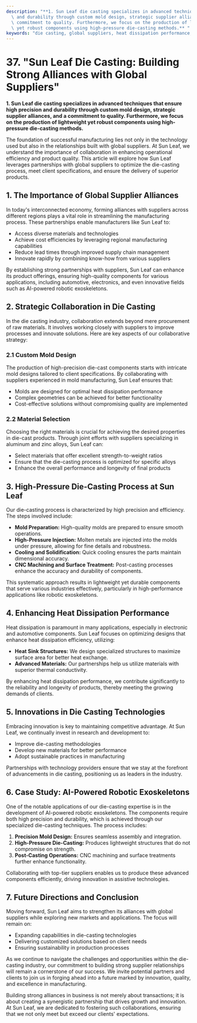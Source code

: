```yaml
---
description: "**1. Sun Leaf die casting specializes in advanced techniques that ensure high precision\
  \ and durability through custom mold design, strategic supplier alliances, and a\
  \ commitment to quality. Furthermore, we focus on the production of lightweight\
  \ yet robust components using high-pressure die-casting methods.** "
keywords: "die casting, global suppliers, heat dissipation performance, heat dissipation efficiency"
---
```

# 37. "Sun Leaf Die Casting: Building Strong Alliances with Global Suppliers"

**1. Sun Leaf die casting specializes in advanced techniques that ensure high precision and durability through custom mold design, strategic supplier alliances, and a commitment to quality. Furthermore, we focus on the production of lightweight yet robust components using high-pressure die-casting methods.** 

The foundation of successful manufacturing lies not only in the technology used but also in the relationships built with global suppliers. At Sun Leaf, we understand the importance of collaboration in enhancing operational efficiency and product quality. This article will explore how Sun Leaf leverages partnerships with global suppliers to optimize the die-casting process, meet client specifications, and ensure the delivery of superior products.

## **1. The Importance of Global Supplier Alliances**

In today's interconnected economy, forming alliances with suppliers across different regions plays a vital role in streamlining the manufacturing process. These partnerships enable manufacturers like Sun Leaf to:

- Access diverse materials and technologies
- Achieve cost efficiencies by leveraging regional manufacturing capabilities
- Reduce lead times through improved supply chain management
- Innovate rapidly by combining know-how from various suppliers 

By establishing strong partnerships with suppliers, Sun Leaf can enhance its product offerings, ensuring high-quality components for various applications, including automotive, electronics, and even innovative fields such as AI-powered robotic exoskeletons.

## **2. Strategic Collaboration in Die Casting**

In the die casting industry, collaboration extends beyond mere procurement of raw materials. It involves working closely with suppliers to improve processes and innovate solutions. Here are key aspects of our collaborative strategy:

### **2.1 Custom Mold Design**

The production of high-precision die-cast components starts with intricate mold designs tailored to client specifications. By collaborating with suppliers experienced in mold manufacturing, Sun Leaf ensures that:

- Molds are designed for optimal heat dissipation performance
- Complex geometries can be achieved for better functionality
- Cost-effective solutions without compromising quality are implemented

### **2.2 Material Selection**

Choosing the right materials is crucial for achieving the desired properties in die-cast products. Through joint efforts with suppliers specializing in aluminum and zinc alloys, Sun Leaf can:

- Select materials that offer excellent strength-to-weight ratios
- Ensure that the die-casting process is optimized for specific alloys
- Enhance the overall performance and longevity of final products

## **3. High-Pressure Die-Casting Process at Sun Leaf**

Our die-casting process is characterized by high precision and efficiency. The steps involved include:

- **Mold Preparation:** High-quality molds are prepared to ensure smooth operations.
- **High-Pressure Injection:** Molten metals are injected into the molds under pressure, allowing for fine details and robustness.
- **Cooling and Solidification:** Quick cooling ensures the parts maintain dimensional accuracy.
- **CNC Machining and Surface Treatment:** Post-casting processes enhance the accuracy and durability of components.

This systematic approach results in lightweight yet durable components that serve various industries effectively, particularly in high-performance applications like robotic exoskeletons.

## **4. Enhancing Heat Dissipation Performance**

Heat dissipation is paramount in many applications, especially in electronic and automotive components. Sun Leaf focuses on optimizing designs that enhance heat dissipation efficiency, utilizing:

- **Heat Sink Structures:** We design specialized structures to maximize surface area for better heat exchange.
- **Advanced Materials:** Our partnerships help us utilize materials with superior thermal conductivity.

By enhancing heat dissipation performance, we contribute significantly to the reliability and longevity of products, thereby meeting the growing demands of clients.

## **5. Innovations in Die Casting Technologies**

Embracing innovation is key to maintaining competitive advantage. At Sun Leaf, we continually invest in research and development to:

- Improve die-casting methodologies
- Develop new materials for better performance
- Adopt sustainable practices in manufacturing

Partnerships with technology providers ensure that we stay at the forefront of advancements in die casting, positioning us as leaders in the industry.

## **6. Case Study: AI-Powered Robotic Exoskeletons**

One of the notable applications of our die-casting expertise is in the development of AI-powered robotic exoskeletons. The components require both high precision and durability, which is achieved through our specialized die-casting techniques. The process includes:

1. **Precision Mold Design:** Ensures seamless assembly and integration.
2. **High-Pressure Die-Casting:** Produces lightweight structures that do not compromise on strength.
3. **Post-Casting Operations:** CNC machining and surface treatments further enhance functionality.

Collaborating with top-tier suppliers enables us to produce these advanced components efficiently, driving innovation in assistive technologies.

## **7. Future Directions and Conclusion**

Moving forward, Sun Leaf aims to strengthen its alliances with global suppliers while exploring new markets and applications. The focus will remain on:

- Expanding capabilities in die-casting technologies
- Delivering customized solutions based on client needs
- Ensuring sustainability in production processes

As we continue to navigate the challenges and opportunities within the die-casting industry, our commitment to building strong supplier relationships will remain a cornerstone of our success. We invite potential partners and clients to join us in forging ahead into a future marked by innovation, quality, and excellence in manufacturing.

Building strong alliances in business is not merely about transactions; it is about creating a synergistic partnership that drives growth and innovation. At Sun Leaf, we are dedicated to fostering such collaborations, ensuring that we not only meet but exceed our clients' expectations.
